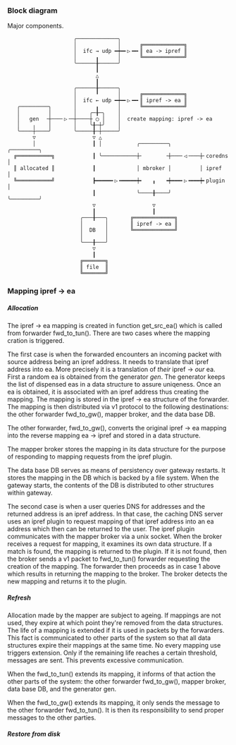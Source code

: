 ### Block diagram

Major components.

```
                     ╭─────────────╮
                     │             │      ╔═════════════╗
                     │  ifc → udp ━┿━╸▷╺━╸║ ea -> ipref ║
                     │      ╻      │      ╚═════════════╝
                     ╰──────╂──────╯
                            ┃
                            △
                            ┃
                     ╭──────╂──────╮
                     │      ╹      │      ╔═════════════╗
                     │  ifc ← udp ━┿━╸▷╺━╸║ ipref -> ea ║
   ╭─────────╮       │      ╻      │      ╚═════════════╝
   │         │       │    ╭─╂─╮    │
   │   gen  ╶┼───╴▷╶─┼────┼ ◯ │    │  create mapping: ipref -> ea
   │    ╷    │       │    ╰╂─┼╯    │
   ╰────┼────╯       ╰─────╂─┼─────╯
        ▽                  ▽ △
        │                  ┃ │           ╭─────────╮         ╭─────────╮
  ╔═══════════╗            ┃ ╰───────────┼╴       ╶┼───╴◁╶───┼╴coredns │
  ║ allocated ║            ┃             │ mbroker │         │ ipref   │
  ╚═══════════╝            ┣━━━━━╸▷╺━━━━━┿╸   ╻   ╺┿━━━╸▷╺━━━┿╸plugin  │
                           ┃             ╰────╂────╯         ╰─────────╯
                           ▽                  ▽
                           ┃                  ┃
                       ╭───╂───╮       ╔═════════════╗
                       │       │       ║ ipref -> ea ║
                       │  DB   │       ╚═════════════╝
                       │       │
                       ╰───╂───╯
                           ▽
                           ┃
                       ╔═══════╗
                       ║ file  ║
                       ╚═══════╝
```

### Mapping ipref -> ea

##### Allocation

The ipref -> ea mapping is created in function get_src_ea() which is called from forwarder fwd_to_tun(). There are two cases where the mapping cration is triggered.

The first case is when the forwarded encounters an incoming packet with source address being an ipref address. It needs to translate that ipref address into ea. More precisely it is a translation of *their* ipref -> *our* ea. First a random ea is obtained from the generator *gen*. The generator keeps the list of dispensed eas in a data structure to assure uniqeness. Once an ea is obtained, it is associated with an ipref address  thus creating the mapping. The mapping is stored in the ipref -> ea structure of the forwarder. The mapping is then distributed via v1 protocol to the following destinations: the other forwarder fwd_to_gw(), mapper broker, and the data base DB.

The other forwarder, fwd_to_gw(), converts the original ipref -> ea mapping into the reverse mapping ea -> ipref and stored in a data structure.

The mapper broker stores the mapping in its data structure for the purpose of responding to mapping requests from the ipref plugin.

The data base DB serves as means of persistency over gateway restarts. It stores the mapping in the DB which is backed by a file system. When the gateway starts, the contents of the DB is distributed to other structures within gateway.

The second case is when a user queries DNS for addresses and the returned address is an ipref address. In that case, the caching DNS server uses an ipref plugin to request mapping of that ipref address into an ea address which then can be returned to the user. The ipref plugin communicates with the mapper broker via a unix socket. When the broker receives a request for mapping, it examines its own data structure. If a match is found, the mapping is returned to the plugin. If it is not found, then the broker sends a v1 packet to fwd_to_tun() forwarder requesting the creation of the mapping. The forwarder then proceeds as in case 1 above which results in returning the mapping to the broker. The broker detects the new mapping and returns it to the plugin.

##### Refresh

Allocation made by the mapper are subject to ageing. If mappings are not used, they expire at which point they're removed from the data structures. The life of a mapping is extended if it is used in packets by the forwarders. This fact is communicated to other parts of the system so that all data structures expire their mappings at the same time. No every mapping use triggers extension. Only if the remaining life reaches a certain threshold, messages are sent. This prevents excessive communication.

When the fwd_to_tun() extends its mapping, it informs of that action the other parts of the system: the other forwarder fwd_to_gw(), mapper broker, data base DB, and the generator gen.

When the fwd_to_gw() extends its mapping, it only sends the message to the other forwarder fwd_to_tun(). It is then its responsibility to send proper messages to the other parties.

##### Restore from disk










